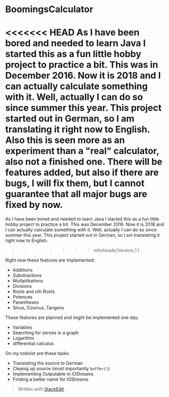 # BoomingsCalculator
<<<<<<< HEAD
As I have been bored and needed to learn Java I started this as a fun little hobby project to practice a bit. This was in December 2016. Now it is 2018 and I can actually calculate something with it. Well, actually I can do so since summer this year. This project started out in German, so I am translating it right now to English. Also this is seen more as an experiment than a "real" calculator, also not a finished one. There will be features added, but also if there are bugs, I will fix them, but I cannot guarantee that all major bugs are fixed by now.
=======
As I have been bored and needed to learn Java I started this as a fun little hobby project to practice a bit. This was December 2016. Now it is 2018 and I can actually calculate something with it. Well, actually I can do so since summer this year. This project started out in German, so I am translating it right now to English. 
>>>>>>> refs/heads/Version_1.1

Right now these features are implemented: 

 - Additions
 - Substractions
 - Multiplikations
 - Divisions
 - Roots and nth Roots
 - Potences
 - Parentheses
 - Sinus, Cosinus, Tangens

These features are planned and might be implemented one day:

 - Variables
 - Searching for zeroes in a graph
 - Logarithm
 - differential calculus

On my todolist are these tasks:

 - Translating the source to German
 - Cleanig up source (most importantly `buffer()`)
 - Implementing Outputable in iOStreams
 - Finding a better name for iOStreams

> Written with [StackEdit](https://stackedit.io/).
